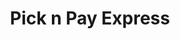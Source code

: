 ---
title: "Pick n Pay Express"
url: /boksburg/pick-n-pay-express-rondebult-avenue/
shop: convenience
---